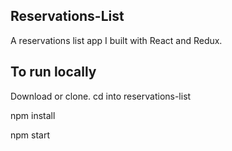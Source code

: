 ## Reservations-List

A reservations list app I built with React and Redux.

## To run locally
Download or clone.
cd into reservations-list

npm install

npm start

